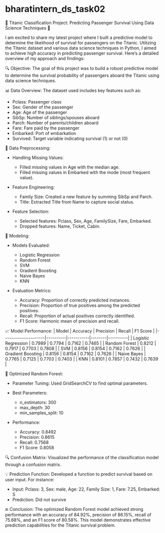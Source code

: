 # bharatintern_ds_task02

🚢 Titanic Classification Project: Predicting Passenger Survival Using Data Science Techniques 🚢

I am excited to share my latest project where I built a predictive model to determine the likelihood of survival for passengers on the Titanic. Utilizing the Titanic dataset and various data science techniques in Python, I aimed to achieve high accuracy in predicting passenger survival. Here’s a detailed overview of my approach and findings:

🔍 Objective:
The goal of this project was to build a robust predictive model to determine the survival probability of passengers aboard the Titanic using data science techniques.

📊 Data Overview:
The dataset used includes key features such as:
- Pclass: Passenger class
- Sex: Gender of the passenger
- Age: Age of the passenger
- SibSp: Number of siblings/spouses aboard
- Parch: Number of parents/children aboard
- Fare: Fare paid by the passenger
- Embarked: Port of embarkation
- Survived: Target variable indicating survival (1) or not (0)

🔧 Data Preprocessing:
- Handling Missing Values:
  - Filled missing values in Age with the median age.
  - Filled missing values in Embarked with the mode (most frequent value).

- Feature Engineering:
  - Family Size: Created a new feature by summing SibSp and Parch.
  - Title: Extracted Title from Name to capture social status.

- Feature Selection:
  - Selected features: Pclass, Sex, Age, FamilySize, Fare, Embarked.
  - Dropped features: Name, Ticket, Cabin.

🤖 Modeling:
- Models Evaluated:
  - Logistic Regression
  - Random Forest
  - SVM
  - Gradient Boosting
  - Naive Bayes
  - KNN

- Evaluation Metrics:
  - Accuracy: Proportion of correctly predicted instances.
  - Precision: Proportion of true positives among the predicted positives.
  - Recall: Proportion of actual positives correctly identified.
  - F1 Score: Harmonic mean of precision and recall.

📈 Model Performance:
| Model               | Accuracy | Precision | Recall | F1 Score |
|---------------------|----------|-----------|--------|----------|
| Logistic Regression | 0.7989   | 0.7794    | 0.7162 | 0.7465   |
| Random Forest       | 0.8212   | 0.7917    | 0.7703 | 0.7808   |
| SVM                 | 0.8156   | 0.8154    | 0.7162 | 0.7626   |
| Gradient Boosting   | 0.8156   | 0.8154    | 0.7162 | 0.7626   |
| Naive Bayes         | 0.7765   | 0.7125    | 0.7703 | 0.7403   |
| KNN                 | 0.8101   | 0.7857    | 0.7432 | 0.7639   |

🚀 Optimized Random Forest:
- Parameter Tuning: Used GridSearchCV to find optimal parameters.
- Best Parameters:
  - n_estimators: 300
  - max_depth: 30
  - min_samples_split: 10

- Performance:
  - Accuracy: 0.8492
  - Precision: 0.8615
  - Recall: 0.7568
  - F1 Score: 0.8058

🔍 Confusion Matrix:
Visualized the performance of the classification model through a confusion matrix.

💡 Prediction Function:
Developed a function to predict survival based on user input. For instance:
- Input: Pclass: 3, Sex: male, Age: 22, Family Size: 1, Fare: 7.25, Embarked: S
- Prediction: Did not survive

🔚 Conclusion:
The optimized Random Forest model achieved strong performance with an accuracy of 84.92%, precision of 86.15%, recall of 75.68%, and an F1 score of 80.58%. This model demonstrates effective prediction capabilities for the Titanic survival problem.

